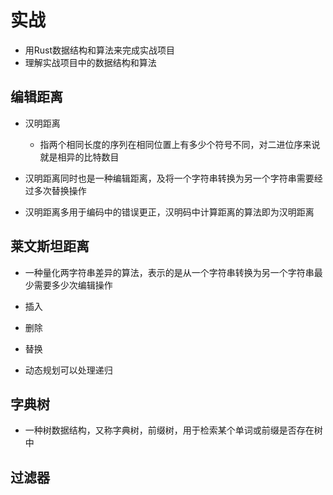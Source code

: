 # 实战

- 用Rust数据结构和算法来完成实战项目
- 理解实战项目中的数据结构和算法

## 编辑距离

- 汉明距离
  - 指两个相同长度的序列在相同位置上有多少个符号不同，对二进位序来说就是相异的比特数目

- 汉明距离同时也是一种编辑距离，及将一个字符串转换为另一个字符串需要经过多次替换操作

- 汉明距离多用于编码中的错误更正，汉明码中计算距离的算法即为汉明距离

## 莱文斯坦距离

- 一种量化两字符串差异的算法，表示的是从一个字符串转换为另一个字符串最少需要多少次编辑操作
- 插入
- 删除
- 替换

- 动态规划可以处理递归

## 字典树

- 一种树数据结构，又称字典树，前缀树，用于检索某个单词或前缀是否存在树中

## 过滤器
